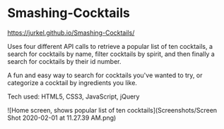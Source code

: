 # Smashing-Cocktails

https://jurkel.github.io/Smashing-Cocktails/


Uses four different API calls to retrieve a popular list of ten cocktails, a search for cocktails by name, filter cocktails by 
spirit, and then finally a search for cocktails by their id number. 

A fun and easy way to search for cocktails you've wanted to try, or categorize a cocktail by ingredients you like.

Tech used: HTML5, CSS3, JavaScript, jQuery

![Home screen, shows popular list of ten cocktails](Screenshots/Screen Shot 2020-02-01 at 11.27.39 AM.png)

